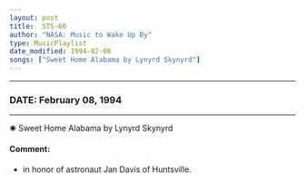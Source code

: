 ```yaml
---
layout: post
title:  STS-60
author: "NASA: Music to Wake Up By"
type: MusicPlaylist
date_modified: 1994-02-08
songs: ["Sweet Home Alabama by Lynyrd Skynyrd"]
---
```


----
### DATE: February 08, 1994
----
✺ Sweet Home Alabama by Lynyrd Skynyrd

#### Comment:
* in honor of astronaut Jan Davis of Huntsville.



<br/>
<center>
	<a target="_blank"
	   href="https://twitter.com/intent/tweet?hashtags=Space,NASA,Playlist,NASAWakeupCalls,SpaceProgram&text={{ page.author}}, '{{ page.songs.first }}' {{ page.title }}, {{ page.date | date: '%B %d, %Y' }}. {{ site.url }}{{ page.url }}&via=nasawakeupcalls"><i class="fab fa-twitter" alt="Tweet this page" style="font-size: 1.3em;"></i></a>
	&nbsp; 	<i class="fas fa-user-astronaut" style="font-size: 1.5em;"></i> &nbsp;
    <a type="amzn" search="'Sweet Home Alabama by Lynyrd Skynyrd'" category="popular music">
    <i class="fab fa-amazon" style="font-size: 1.3em;"></i></a>
</center>
